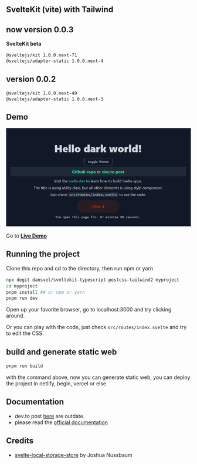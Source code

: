 ## SvelteKit (vite) with Tailwind


## now version 0.0.3

**SvelteKit beta**
```
@sveltejs/kit 1.0.0.next-71 
@sveltejs/adapter-static 1.0.0.next-4
```

## version 0.0.2

```
@sveltejs/kit 1.0.0.next-49
@sveltejs/adapter-static 1.0.0.next-3
```

## Demo

![Sveltekit with Tailwind](screenshot.png)

Go to [**Live Demo**](https://sveltekit-tailwind2.netlify.app/)

## Running the project

Clone this repo and cd to the directory, then run npm or yarn

```bash
npx degit dansvel/sveltekit-typescript-postcss-tailwind2 myproject
cd myproject
pnpm install ## or npm or yarn
pnpm run dev
```

Open up your favorite browser, go to localhost:3000 and try clicking around.

Or you can play with the code, just check `src/routes/index.svelte` and try to edit the CSS.

## build and generate static web

```bash
pnpm run build
```

with the command above, now you can generate static web, you can deploy the project in netlify, begin, vercel or else

## Documentation
 - dev.to post [here](https://dev.to/dansvel/sveltekit-svelte-next-with-tailwind-2-4dnn) are outdate.
 - please read the [official documentation](https://github.com/sveltejs/kit/tree/master/documentation)
## Credits

- [svelte-local-storage-store](https://github.com/joshnuss/svelte-local-storage-store) by Joshua Nussbaum
